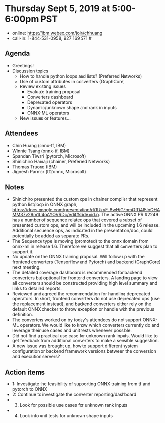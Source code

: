 # Thursday Sept 5, 2019 at 5:00-6:00pm PST
* online: https://ibm.webex.com/join/chhuang
* call-in: 1-844-531-0958, 927 169 571 #

## Agenda
* Greetings! 
* Discussion topics
    * How to handle python loops and lists? (Preferred Networks)
    * Use of custom attributes in converters (GraphCore)
    * Review existing issues
        * Evaluate training proposal 
        * Converters dashboard
        * Deprecated operators
        * Dynamic/unknown shape and rank in inputs
        * ONNX-ML operators
    * New issues or features...

## Attendees 
* Chin Huang (onnx-tf, IBM)
* Winnie Tsang (onnx-tf, IBM)
* Spandan Tiwari (pytorch, Microsoft)
* Shinichiro Hamaji (chainer, Preferred Networks)
* Thomas Truong (IBM)
* Jignesh Parmar (tf2onnx, Microsoft)

## Notes
* Shinichiro presented the custom ops in chainer compiler that represent python list/loop in ONNX graph, https://docs.google.com/presentation/d/1UkvE_8wHjGFnmQfD4l5loQHAMM37v29m1U4oAYOVRDc/edit#slide=id.p. The active ONNX PR #2249 has a number of sequence related ops that covered a subset of presented custom ops, and will be included in the upcoming 1.6 release. Additional sequence ops, as indicated in the presentation/doc, could potentially be added as separate PRs.
* The Sequence type is moving (promoted) to the onnx domain from onnx-ml in release 1.6. Therefore we suggest that all converters plan to support it.
* No update on the ONNX training proposal. Will follow up with the frontend converters (Tensorflow and Pytorch) and backend (GraphCore) next meeting.
* The detailed coverage dashboard is recommended for backend converters but optional for frontend converters. A landing page to view all converters should be constructed providing high level summary and links to detailed reports.
* Reviewed and agreed the recommendation for handling deprecated operators. In short, frontend converters do not use deprecated ops (use the replacement instead), and backend converters either rely on the default ONNX checker to throw exception or handle with the previous definition.
* The converters worked on by today's attendees do not support ONNX-ML operators. We would like to know which converters currently do and leverage their use cases and unit tests whenever possible.
* Did not find a practical use case for unknown rank inputs. Would like to get feedback from additional converters to make a sensible suggestion.
* A new issue was brought up, how to support different system configuration or backend framework versions between the conversion and execution servers?

## Action items
* 1: Investigate the feasibility of supporting ONNX training from tf and pytorch to ONNX
* 2: Continue to investigate the converter reporting/dashboard
* 3. Look for possible use cases for unknown rank inputs
* 4. Look into unit tests for unknown shape inputs
